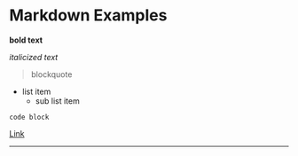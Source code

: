 # Markdown Examples

**bold text**

_italicized text_

> blockquote

-   list item
    -   sub list item

`code block`

[Link](www.google.com)

---

